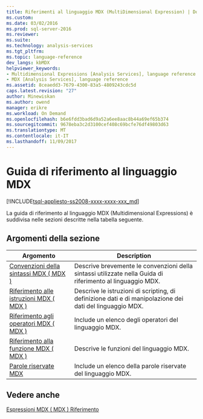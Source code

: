 ```yaml
---
title: Riferimenti al linguaggio MDX (MultiDimensional Expression) | Documenti Microsoft
ms.custom: 
ms.date: 03/02/2016
ms.prod: sql-server-2016
ms.reviewer: 
ms.suite: 
ms.technology: analysis-services
ms.tgt_pltfrm: 
ms.topic: language-reference
dev_langs: kbMDX
helpviewer_keywords:
- Multidimensional Expressions [Analysis Services], language reference
- MDX [Analysis Services], language reference
ms.assetid: 8ceaedd3-7679-4300-83a5-4809243cdc5d
caps.latest.revision: "27"
author: Minewiskan
ms.author: owend
manager: erikre
ms.workload: On Demand
ms.openlocfilehash: b6e6fdd3bad6d9a52a6ee8aac8b44a69ef65b374
ms.sourcegitcommit: 9678eba3c2d3100cef408c69bcfe76df49803d63
ms.translationtype: MT
ms.contentlocale: it-IT
ms.lasthandoff: 11/09/2017
---
```

# <a name="mdx-language-reference-mdx"></a>Guida di riferimento al linguaggio MDX
[!INCLUDE[tsql-appliesto-ss2008-xxxx-xxxx-xxx_md](../includes/tsql-appliesto-ss2008-xxxx-xxxx-xxx-md.md)]

  La guida di riferimento al linguaggio MDX (Multidimensional Expressions) è suddivisa nelle sezioni descritte nella tabella seguente.  
  
## <a name="in-this-section"></a>Argomenti della sezione  
  
|Argomento|Description|  
|-----------|-----------------|  
|[Convenzioni della sintassi MDX &#40; MDX &#41;](../mdx/mdx-syntax-conventions-mdx.md)|Descrive brevemente le convenzioni della sintassi utilizzate nella Guida di riferimento al linguaggio MDX.|  
|[Riferimento alle istruzioni MDX &#40; MDX &#41;](../mdx/mdx-statement-reference-mdx.md)|Descrive le istruzioni di scripting, di definizione dati e di manipolazione dei dati del linguaggio MDX.|  
|[Riferimento agli operatori MDX &#40; MDX &#41;](../mdx/mdx-operator-reference-mdx.md)|Include un elenco degli operatori del linguaggio MDX.|  
|[Riferimento alla funzione MDX &#40; MDX &#41;](../mdx/mdx-function-reference-mdx.md)|Descrive le funzioni del linguaggio MDX.|  
|[Parole riservate MDX](../mdx/mdx-reserved-words.md)|Include un elenco della parole riservate del linguaggio MDX.|  
  
## <a name="see-also"></a>Vedere anche  
 [Espressioni MDX &#40; MDX &#41; Riferimento](../mdx/multidimensional-expressions-mdx-reference.md)  
  
  
